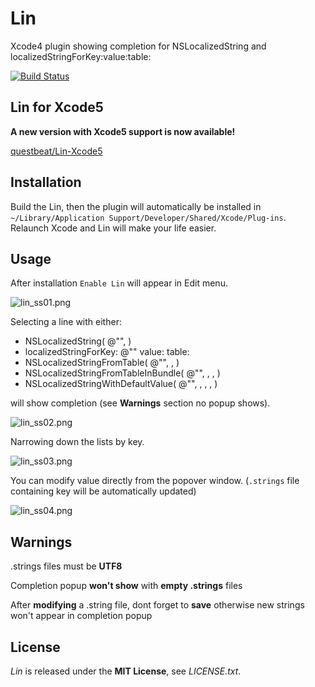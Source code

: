 # Lin
Xcode4 plugin showing completion for NSLocalizedString and localizedStringForKey:value:table:

[![Build Status](https://travis-ci.org/questbeat/Lin.png?branch=master)](https://travis-ci.org/questbeat/Lin)


## Lin for Xcode5
**A new version with Xcode5 support is now available!**

[questbeat/Lin-Xcode5](https://github.com/questbeat/Lin-Xcode5)


## Installation
Build the Lin, then the plugin will automatically be installed in `~/Library/Application Support/Developer/Shared/Xcode/Plug-ins`.  
Relaunch Xcode and Lin will make your life easier.


## Usage
After installation `Enable Lin` will appear in Edit menu.  

![lin_ss01.png](http://adotout.sakura.ne.jp/github/Lin/lin_ss01.png)

Selecting a line with either:

- NSLocalizedString( @"", )
- localizedStringForKey: @"" value: table:
- NSLocalizedStringFromTable( @"", , )
- NSLocalizedStringFromTableInBundle( @"", , , )
- NSLocalizedStringWithDefaultValue( @"", , , , )

will show completion (see **Warnings** section no popup shows).

![lin_ss02.png](http://adotout.sakura.ne.jp/github/Lin/lin_ss02.png)

Narrowing down the lists by key.  

![lin_ss03.png](http://adotout.sakura.ne.jp/github/Lin/lin_ss03.png)

You can modify value directly from the popover window. (`.strings` file containing key will be automatically updated) 

![lin_ss04.png](http://adotout.sakura.ne.jp/github/Lin/lin_ss04.png)


## Warnings

.strings files must be **UTF8**

Completion popup **won't show** with **empty .strings** files

After **modifying** a .string file, dont forget to **save** otherwise new strings won't appear in completion popup


## License
*Lin* is released under the **MIT License**, see *LICENSE.txt*.
